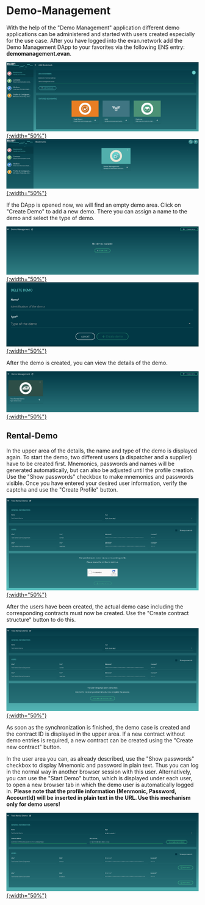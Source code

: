 # Demo-Management

With the help of the "Demo Management" application different demo applications can be administered and started with users created especially for the use case. After you have logged into the evan.network add the Demo Management DApp to your favorites via the following ENS entry: **demomanagement.evan**.

[![Finished](/dapps/dapps/demo-management/1.ens-address.png){:width="50%"}](/dapps/dapps/demo-management/1.ens-address.png)
[![Finished](/dapps/dapps/demo-management/2.favorites.png){:width="50%"}](/dapps/dapps/demo-management/2.favorites.png)


If the DApp is opened now, we will find an empty demo area. Click on "Create Demo" to add a new demo. There you can assign a name to the demo and select the type of demo.

[![Finished](/dapps/dapps/demo-management/3.empty.png){:width="50%"}](/dapps/dapps/demo-management/3.empty.png)
[![Finished](/dapps/dapps/demo-management/4.create-demo.png){:width="50%"}](/dapps/dapps/demo-management/4.create-demo.png)

After the demo is created, you can view the details of the demo.

[![Finished](/dapps/dapps/demo-management/5.overview.png){:width="50%"}](/dapps/dapps/demo-management/5.overview.png)

## Rental-Demo

In the upper area of the details, the name and type of the demo is displayed again. To start the demo, two different users (a dispatcher and a supplier) have to be created first. Mnemonics, passwords and names will be generated automatically, but can also be adjusted until the profile creation. Use the "Show passwords" checkbox to make mnemonics and passwords visible. Once you have entered your desired user information, verify the captcha and use the "Create Profile" button.

[![Finished](/dapps/dapps/demo-management/6.rental-users-create.png){:width="50%"}](/dapps/dapps/demo-management/6.rental-users-create.png)

After the users have been created, the actual demo case including the corresponding contracts must now be created. Use the "Create contract structure" button to do this.

[![Finished](/dapps/dapps/demo-management/7.rental-create-contracts.png){:width="50%"}](/dapps/dapps/demo-management/7.rental-create-contracts.png)

As soon as the synchronization is finished, the demo case is created and the contract ID is displayed in the upper area. If a new contract without demo entries is required, a new contract can be created using the "Create new contract" button.

In the user area you can, as already described, use the "Show passwords" checkbox to display Mnemonic and password in plain text. Thus you can log in the normal way in another browser session with this user. Alternatively, you can use the "Start Demo" button, which is displayed under each user, to open a new browser tab in which the demo user is automatically logged in. **Please note that the profile information (Menmonic, Password, AccountId) will be inserted in plain text in the URL. Use this mechanism only for demo users!**

[![Finished](/dapps/dapps/demo-management/8.rental-finished.png){:width="50%"}](/dapps/dapps/demo-management/8.rental-finished.png)